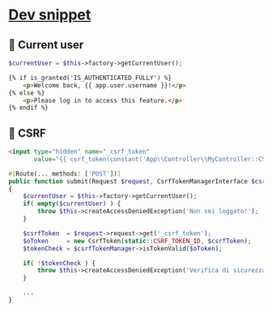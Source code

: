 # [Dev snippet](https://github.com/TurboLabIt/TurboLab.it/blob/main/docs/dev-snippet.md)


## 👤 Current user

````php
$currentUser = $this->factory->getCurrentUser();
````

````html
{% if is_granted('IS_AUTHENTICATED_FULLY') %}
    <p>Welcome back, {{ app.user.username }}!</p>
{% else %}
    <p>Please log in to access this feature.</p>
{% endif %}
````


## 🥷 CSRF

````html
<input type="hidden" name="_csrf_token"
       value="{{ csrf_token(constant('App\\Controller\\MyController::CSRF_TOKEN_ID')) }}">
````

````php
#[Route(... methods: ['POST'])]
public function submit(Request $request, CsrfTokenManagerInterface $csrfTokenManager) : Response
{
    $currentUser = $this->factory->getCurrentUser();
    if( empty($currentUser) ) {
        throw $this->createAccessDeniedException('Non sei loggato!');
    }

    $csrfToken  = $request->request->get('_csrf_token');
    $oToken     = new CsrfToken(static::CSRF_TOKEN_ID, $csrfToken);
    $tokenCheck = $csrfTokenManager->isTokenValid($oToken);

    if( !$tokenCheck ) {
        throw $this->createAccessDeniedException('Verifica di sicurezza CSRF fallita. Prova di nuovo');
    }

    ...
}
````
